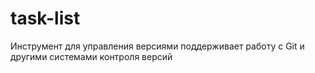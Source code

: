 # task-list
Инструмент для управления версиями поддерживает работу с Git и другими системами контроля версий
